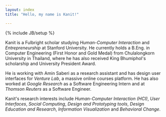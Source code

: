 ```yaml
---
layout: index
title: "Hello, my name is Kanit!"

---
```

{% include JB/setup %}

Kanit is a Fulbright scholar studying *Human-Computer Interaction* and *Entrepreneurship* at Stanford University.  He currently holds a B.Eng. in Computer Engineering (First Honor and Gold Medal) from Chulalongkorn University in Thailand, where he has also received King Bhumiphol's scholarship and University President Award.

He is working with Amin Saberi as a research assistant and has design user interfaces for *Venture Lab*, a massive online courses platform.  He has also worked at *Google Research* as a Software Engineering Intern and at *Thomson Reuters* as a Software Engineer.

Kanit's research interests include *Human-Computer Interaction (HCI)*, *User Interfaces*, *Social Computing*, *Design and
Prototyping tools*, *Design Education and Research*, *Information Visualization* and *Behavioral Change*.
